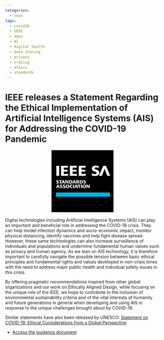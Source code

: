 ```yaml
---
categories:
  - news
tags:
  - covid19
  - IEEE
  - apps
  - AI
  - digital health
  - data sharing
  - privacy
  - tracing
  - ethics
  - standards
---
```


# IEEE releases a Statement Regarding the Ethical Implementation of Artificial Intelligence Systems (AIS) for Addressing the COVID-19 Pandemic


<p align="center"><a href="http://standards.ieee.org/content/dam/ieee-standards/standards/web/documents/other/gieais-covid.pdf"><img src="/assets/images/images_posts/logo_IEEE_SA.jpg"  width="40%"></a></p>

Digital technologies including Artificial Intelligence Systems (AIS) can play an important and beneficial role in addressing the COVID-19 crisis. They can help model infection dynamics and socio-economic impact, monitor physical distancing, identify vaccines and help fight disease spread. However, these same technologies can also increase surveillance of individuals and populations and undermine fundamental human values such as privacy and human agency. As we lean on AIS technology, it is therefore important to carefully navigate the possible tension between basic ethical principles and fundamental rights and values developed in non-crisis times with the need to address major public health and individual safety issues in this crisis. 

By offering pragmatic recommendations inspired from other global organizations and our work on Ethically Aligned Design, while focusing on the unique role of the IEEE, we hope to contribute to the inclusion of environmental sustainability criteria and of the vital interests of humanity and future generations in general when developing and using AIS in response to the unique challenges brought about by COVID-19. 

Similar statements have also been released by UNESCO: [Statement on COVID-19: Ethical Considerations from a Global Perspective](https://unesdoc.unesco.org/ark:/48223/pf0000373115)


* [Access the guidance document](http://standards.ieee.org/content/dam/ieee-standards/standards/web/documents/other/gieais-covid.pdf)
